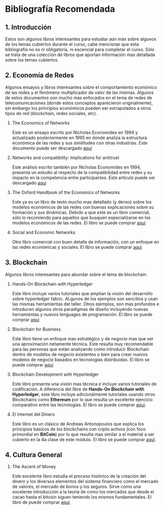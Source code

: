 # Bibliografía Recomendada
## 1. Introducción
Estos son algunos libros interesantes para estudiar aún más sobre algunos de los temas cubiertos durante el curso, cabe mencionar que esta bibliografía no es ni obligatoria, ni escencial para completar el curso. Sólo se trata de una colección de libros que aportan información mas detallada sobre los temas cubiertos.

## 2. Economía de Redes
Algunos ensayos y libros interesantes sobre el comportamiento económico de las redes y el fenómeno multiplicador de valor de las mismas. Algunos de estos documentos son mucho mas enfocados en el tema de redes de telecomunicaciones (donde estos conceptos aparecieron originalmente), sin embargo los principios económicos pueden ser extrapolados a otros tipos de red (blockchain, redes sociales, etc).

1. The Economics of Networks

   Este es un ensayo escrito por Nicholas Economides en 1994 y actualizado posteriormente en 1995 en donde analiza la estructura económica de las redes y sus similitudes con otras industrias. Este documento puede ser descargado [aquí](https://ibm.box.com/s/ncireyiaiy3iz6d3fwvqxf3otvqdxv3g)

2. Networks and compatibility:  Implications for antitrust

   Este análisis escrito también por Nicholas Economides en 1994, presenta un estudio al respecto de la compatibilidad entre redes y su impacto en la competencia entre participantes. Este artículo puede ser descargado [aquí](http://neconomides.stern.nyu.edu/networks/Economides_White_Networks_and_Compatibility_Implications_for_Antitrust.pdf)

3. The Oxford Handbook of the Economics of Networks

   Este ya es un libro de texto mucho mas detallado (y denso) sobre los modelos económicos de las redes con buenas explicaciones sobre su formación y sus dinámicas. Debido a que este es un libro comercial, sólo lo recomiendo para aquellos que busquen especializarse en los modelos económicos de las redes. El libro se puede comprar [aquí](https://amzn.to/2YYKj01)

4. Social and Economic Networks

   Otro libro comercial con buen detalle de información, con un enfoque en las redes económicas y sociales. El libro se puede comprar [aquí](https://amzn.to/2RYsKMl)

## 3. Blockchain
Algunos libros interesantes para abundar sobre el tema de blockchain.

1. Hands-On Blockchain with Hyperledger

   Este libro incluye varios tutoriales que amplian la visión del desarrollo sobre hyperledger fabric. ALgunos de los ejemplos son sencillos y usan las mismas herramientas del taller. Otros ejemplos, son mas profundos e introducen algunos otros paradigmas de diseño incluyendo nuevas herramientas y nuevos lenguages de programación. El libro se puede comprar [aquí](https://amzn.to/36JouUR) 

2. Blockchain for Business

   Este libro tiene un enfoque mas estratégico y de negocio mas que ser una aproximación netamente técnica. Este resulta muy recomendable para las personas que están analizando como introducir Blockchain dentro de modelos de negocio existentes o bien para crear nuevos modelos de negocio basados en tecnologías distribuidas. El libro se puede comprar [aquí](https://amzn.to/2M53Bf7)

3. Blockchain Development with Hyperledger

   Este libro presenta una visión mas técnica e incluye varios tutoriales de codificación. A diferencia del libre de __Hands-On Blockchain with Hyperledger__, este libro incluye adicionalmente tutoriales usando otros Blockchains como __Ethereum__ por lo que resulta un excelente ejercicio comparativo entre las tecnologías.  El libro se puede comprar [aquí](https://amzn.to/34xBlbn).

4. El Internet del Dinero

   Este libro es un clásico de Andreas Antonopoulos que explica los principios básicos de los blockchains con cripto activos (con foco primordial en __BitCoin__) por lo que resulta mas similar a el material a ser cubierto en la 4a clase de este módulo. El libro se puede comprar [aquí](https://amzn.to/34wARSS).

## 4. Cultura General

1. The Ascent of Money

   Este excelente libro estudia el proceso histórico de la creación del dinero y los diversos elementos del sistema financiero como el mercado de valores, el mercado de bonos y los seguros. Sirve como una excelente introducción a la teoría de como los mercados que desde el cacao hasta el bitcoin siguen teniendo los mismos fundamentales. El libro de puede comprar [aquí](https://amzn.to/2EuSacg).